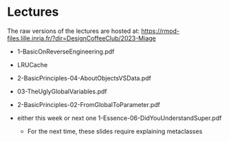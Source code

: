 # Lectures

The raw versions of the lectures are hosted at:  https://rmod-files.lille.inria.fr/?dir=DesignCoffeeClub/2023-Miage


- 1-BasicOnReverseEngineering.pdf
- LRUCache

- 2-BasicPrinciples-04-AboutObjectsVSData.pdf
- 03-TheUglyGlobalVariables.pdf
- 2-BasicPrinciples-02-FromGlobalToParameter.pdf
- either this week or next one 1-Essence-06-DidYouUnderstandSuper.pdf
	- For the next time, these slides require explaining metaclasses


	
